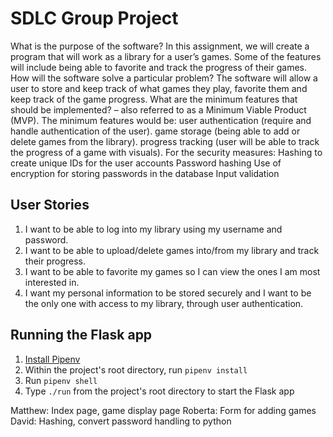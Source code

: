 # SDLC Group Project

What is the purpose of the software?
In this assignment, we will create a program that will work as a library for a user’s games. Some of the features will include being able to favorite and track the progress of their games.
How will the software solve a particular problem?
The software will allow a user to store and keep track of what games they play, favorite them and keep track of the game progress.
What are the minimum features that should be implemented? – also referred to as a Minimum Viable Product (MVP).
The minimum features would be:
 user authentication (require and handle authentication of the user).
 game storage (being able to add or delete games from the library).
 progress tracking (user will be able to track the progress of a game with visuals).
For the security measures:
Hashing to create unique IDs for the user accounts
Password hashing
Use of encryption for storing passwords in the database
Input validation

## User Stories

1. I want to be able to log into my library using my username and password.
2. I want to be able to upload/delete games into/from my library and track their progress.
3. I want to be able to favorite my games so I can view the ones I am most interested in.
4. I want my personal information to be stored securely and I want to be the only one with access to my library, through user authentication.

## Running the Flask app

1. [Install Pipenv](https://docs.pipenv.org/install/#installing-pipenv)
2. Within the project's root directory, run `pipenv install`
3. Run `pipenv shell`
4. Type `./run` from the project's root directory to start the Flask app

Matthew: Index page, game display page
Roberta: Form for adding games
David: Hashing, convert password handling to python
